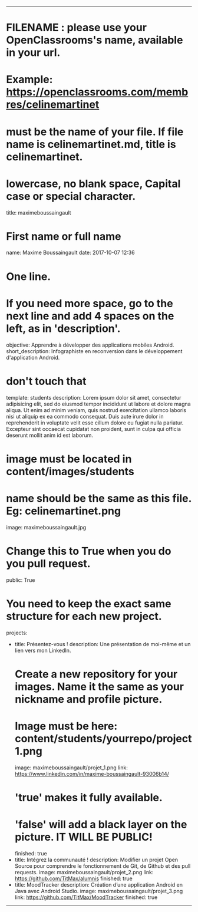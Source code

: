 ---

# FILENAME : please use your OpenClassrooms's name, available in your url.
# Example: https://openclassrooms.com/membres/celinemartinet
# must be the name of your file. If file name is celinemartinet.md, title is celinemartinet.
# lowercase, no blank space, Capital case or special character.
title: maximeboussaingault

# First name or full name
name: Maxime Boussaingault
date: 2017-10-07 12:36

# One line.
# If you need more space, go to the next line and add 4 spaces on the left, as in 'description'.
objective: Apprendre à développer des applications mobiles Android.
short_description: Infographiste en reconversion dans le développement d'application Android.

# don't touch that
template: students
description:
    Lorem ipsum dolor sit amet, consectetur adipisicing elit, sed do eiusmod
    tempor incididunt ut labore et dolore magna aliqua. Ut enim ad minim veniam,
    quis nostrud exercitation ullamco laboris nisi ut aliquip ex ea commodo
    consequat. Duis aute irure dolor in reprehenderit in voluptate velit esse
    cillum dolore eu fugiat nulla pariatur. Excepteur sint occaecat cupidatat non
    proident, sunt in culpa qui officia deserunt mollit anim id est laborum.

# image must be located in content/images/students
# name should be the same as this file. Eg: celinemartinet.png
image: maximeboussaingault.jpg

# Change this to True when you do you pull request.
public: True

# You need to keep the exact same structure for each new project.
projects:
  - title: Présentez-vous !
    description: Une présentation de moi-même et un lien vers mon LinkedIn.
    # Create a new repository for your images. Name it the same as your nickname and profile picture.
    # Image must be here: content/students/yourrepo/project1.png
    image: maximeboussaingault/projet_1.png
    link: https://www.linkedin.com/in/maxime-boussaingault-93006b14/
    # 'true' makes it fully available.
    # 'false' will add a black layer on the picture. IT WILL BE PUBLIC!
    finished: true
  - title: Intégrez la communauté !
    description: Modifier un projet Open Source pour comprendre le fonctionnement de Git, de Github et des pull requests. 
    image: maximeboussaingault/projet_2.png
    link: https://github.com/TitMax/alumnis
    finished: true
  - title: MoodTracker
    description: Création d’une application Android en Java avec Android Studio.
    image: maximeboussaingault/projet_3.png
    link: https://github.com/TitMax/MoodTracker
    finished: true
---
